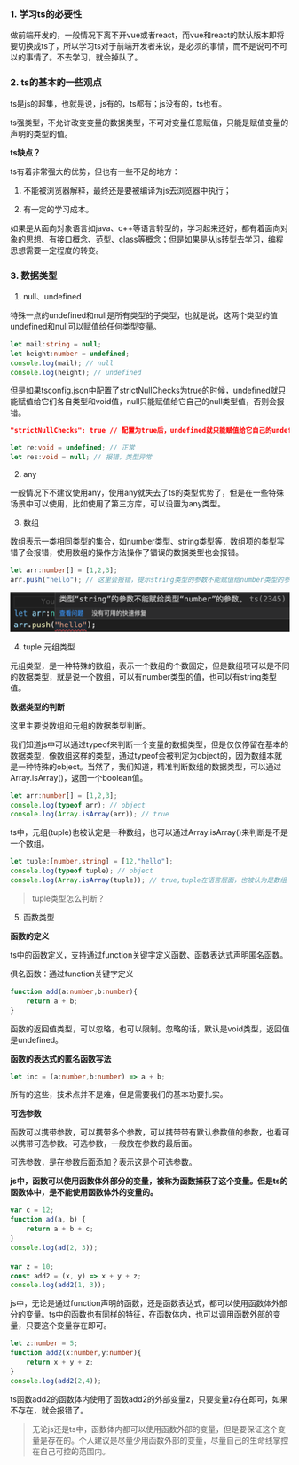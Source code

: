 ### 1. 学习ts的必要性

做前端开发的，一般情况下离不开vue或者react，而vue和react的默认版本即将要切换成ts了，所以学习ts对于前端开发者来说，是必须的事情，而不是说可不可以的事情了。不去学习，就会掉队了。

### 2. ts的基本的一些观点

ts是js的超集，也就是说，js有的，ts都有；js没有的，ts也有。

ts强类型，不允许改变变量的数据类型，不可对变量任意赋值，只能是赋值变量的声明的类型的值。

**ts缺点？**

ts有着非常强大的优势，但也有一些不足的地方：

1. 不能被浏览器解释，最终还是要被编译为js去浏览器中执行；

2. 有一定的学习成本。

如果是从面向对象语言如java、c++等语言转型的，学习起来还好，都有着面向对象的思想、有接口概念、范型、class等概念；但是如果是从js转型去学习，编程思想需要一定程度的转变。

### 3. 数据类型

1. null、undefined

特殊一点的undefined和null是所有类型的子类型，也就是说，这两个类型的值undefined和null可以赋值给任何类型变量。

```ts
let mail:string = null;
let height:number = undefined;
console.log(mail); // null
console.log(height); // undefined
```

但是如果tsconfig.json中配置了strictNullChecks为true的时候，undefined就只能赋值给它们各自类型和void值，null只能赋值给它自己的null类型值，否则会报错。

```json
"strictNullChecks": true // 配置为true后，undefined就只能赋值给它自己的undefined和void类型值，null就只能赋值给它自己的null类型值
```

```ts
let re:void = undefined; // 正常
let res:void = null; // 报错，类型异常
```

2. any

一般情况下不建议使用any，使用any就失去了ts的类型优势了，但是在一些特殊场景中可以使用，比如使用了第三方库，可以设置为any类型。

3. 数组

数组表示一类相同类型的集合，如number类型、string类型等，数组项的类型写错了会报错，使用数组的操作方法操作了错误的数据类型也会报错。

```ts
let arr:number[] = [1,2,3];
arr.push("hello"); // 这里会报错，提示string类型的参数不能赋值给number类型的参数
```

![数组类型需要类型统一，不能出现与定义类型不一致的数组项](./images/i22.png)

4. tuple 元组类型

元组类型，是一种特殊的数组，表示一个数组的个数固定，但是数组项可以是不同的数据类型，就是说一个数组，可以有number类型的值，也可以有string类型值。

**数据类型的判断**

这里主要说数组和元组的数据类型判断。

我们知道js中可以通过typeof来判断一个变量的数据类型，但是仅仅停留在基本的数据类型，像数组这样的类型，通过typeof会被判定为object的，因为数组本就是一种特殊的object。当然了，我们知道，精准判断数组的数据类型，可以通过Array.isArray()，返回一个boolean值。

```ts
let arr:number[] = [1,2,3];
console.log(typeof arr); // object
console.log(Array.isArray(arr)); // true
```

ts中，元组(tuple)也被认定是一种数组，也可以通过Array.isArray()来判断是不是一个数组。

```ts
let tuple:[number,string] = [12,"hello"];
console.log(typeof tuple); // object
console.log(Array.isArray(tuple)); // true,tuple在语言层面，也被认为是数组
```

> tuple类型怎么判断？

5. 函数类型

**函数的定义**

ts中的函数定义，支持通过function关键字定义函数、函数表达式声明匿名函数。

俱名函数：通过function关键字定义

```ts
function add(a:number,b:number){
    return a + b;
}
```

函数的返回值类型，可以忽略，也可以限制。忽略的话，默认是void类型，返回值是undefined。

**函数的表达式的匿名函数写法**

```ts
let inc = (a:number,b:number) => a + b;
```

所有的这些，技术点并不是难，但是需要我们的基本功要扎实。

**可选参数**

函数可以携带参数，可以携带多个参数，可以携带带有默认参数值的参数，也看可以携带可选参数。可选参数，一般放在参数的最后面。

可选参数，是在参数后面添加？表示这是个可选参数。

**js中，函数可以使用函数体外部分的变量，被称为函数捕获了这个变量。但是ts的函数体中，是不能使用函数体外的变量的。**

```js
var c = 12;
function ad(a, b) {
    return a + b + c;
}
console.log(ad(2, 3));

var z = 10;
const add2 = (x, y) => x + y + z;
console.log(add2(1, 3));
```
js中，无论是通过function声明的函数，还是函数表达式，都可以使用函数体外部分的变量。ts中的函数也有同样的特征，在函数体内，也可以调用函数外部的变量，只要这个变量存在即可。

```ts
let z:number = 5;
function add2(x:number,y:number){
    return x + y + z;
}
console.log(add2(2,4));
```
ts函数add2的函数体内使用了函数add2的外部变量z，只要变量z存在即可，如果不存在，就会报错了。

> 无论js还是ts中，函数体内都可以使用函数外部的变量，但是要保证这个变量是存在的。个人建议是尽量少用函数外部的变量，尽量自己的生命线掌控在自己可控的范围内。